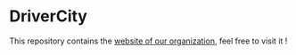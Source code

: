 # DriverCity

This repository contains the [website of our organization](https://drivercity.github.io), feel free to visit it !
